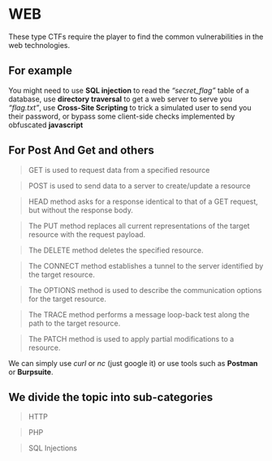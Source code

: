 ﻿# WEB
These type CTFs require the player to find the common vulnerabilities in the web technologies.

## For example
You might need to use **SQL injection** to read the *“secret_flag”* table of a database, use **directory traversal** to get a web server to serve you *“flag.txt”*, use **Cross-Site Scripting** to trick a simulated user to send you their password, or bypass some client-side checks implemented by obfuscated **javascript**


## For Post And Get and others
> GET is used to request data from a specified resource

> POST is used to send data to a server to create/update a resource

> HEAD method asks for a response identical to that of a GET request, but without the response body.

> The PUT method replaces all current representations of the target resource with the request payload.

> The DELETE method deletes the specified resource.

> The CONNECT method establishes a tunnel to the server identified by the target resource.

> The OPTIONS method is used to describe the communication options for the target resource.

> The TRACE method performs a message loop-back test along the path to the target resource.

> The PATCH method is used to apply partial modifications to a resource.

We can simply use *curl* or *nc* (just google it) or use tools such as **Postman** or **Burpsuite**.

## We divide the topic into sub-categories

> HTTP

> PHP

> SQL Injections
